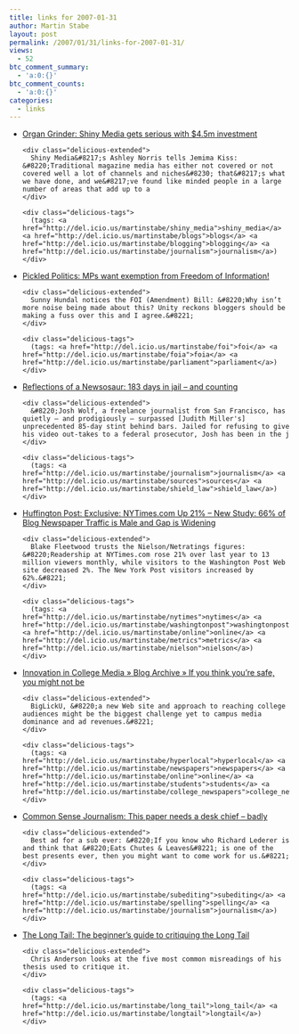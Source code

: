 ```yaml
---
title: links for 2007-01-31
author: Martin Stabe
layout: post
permalink: /2007/01/31/links-for-2007-01-31/
views:
  - 52
btc_comment_summary:
  - 'a:0:{}'
btc_comment_counts:
  - 'a:0:{}'
categories:
  - links
---
```

<ul class="delicious">
  <li>
    <div class="delicious-link">
      <a href="http://blogs.guardian.co.uk/organgrinder/2007/01/shiny_media_gets_serious_with.html">Organ Grinder: Shiny Media gets serious with $4.5m investment</a>
    </div>
    
    <div class="delicious-extended">
      Shiny Media&#8217;s Ashley Norris tells Jemima Kiss: &#8220;Traditional magazine media has either not covered or not covered well a lot of channels and niches&#8230; that&#8217;s what we have done, and we&#8217;ve found like minded people in a large number of areas that add up to a
    </div>
    
    <div class="delicious-tags">
      (tags: <a href="http://del.icio.us/martinstabe/shiny_media">shiny_media</a> <a href="http://del.icio.us/martinstabe/blogs">blogs</a> <a href="http://del.icio.us/martinstabe/blogging">blogging</a> <a href="http://del.icio.us/martinstabe/journalism">journalism</a>)
    </div>
  </li>
  
  <li>
    <div class="delicious-link">
      <a href="http://www.pickledpolitics.com/archives/986">Pickled Politics: MPs want exemption from Freedom of Information!</a>
    </div>
    
    <div class="delicious-extended">
      Sunny Hundal notices the FOI (Amendment) Bill: &#8220;Why isn’t more noise being made about this? Unity reckons bloggers should be making a fuss over this and I agree.&#8221;
    </div>
    
    <div class="delicious-tags">
      (tags: <a href="http://del.icio.us/martinstabe/foi">foi</a> <a href="http://del.icio.us/martinstabe/foia">foia</a> <a href="http://del.icio.us/martinstabe/parliament">parliament</a>)
    </div>
  </li>
  
  <li>
    <div class="delicious-link">
      <a href="http://newsosaur.blogspot.com/2007/01/183-days-in-jail-and-counting.html">Reflections of a Newsosaur: 183 days in jail &#8211; and counting</a>
    </div>
    
    <div class="delicious-extended">
      &#8220;Josh Wolf, a freelance journalist from San Francisco, has quietly – and prodigiously – surpassed [Judith Miller's] unprecedented 85-day stint behind bars. Jailed for refusing to give his video out-takes to a federal prosecutor, Josh has been in the j
    </div>
    
    <div class="delicious-tags">
      (tags: <a href="http://del.icio.us/martinstabe/journalism">journalism</a> <a href="http://del.icio.us/martinstabe/sources">sources</a> <a href="http://del.icio.us/martinstabe/shield_law">shield_law</a>)
    </div>
  </li>
  
  <li>
    <div class="delicious-link">
      <a href="http://www.huffingtonpost.com/blake-fleetwood/exclusive-nytimescom-up_b_39948.html">Huffington Post: Exclusive: NYTimes.com Up 21% &#8211; New Study: 66% of Blog Newspaper Traffic is Male and Gap is Widening</a>
    </div>
    
    <div class="delicious-extended">
      Blake Fleetwood trusts the Nielson/Netratings figures: &#8220;Readership at NYTimes.com rose 21% over last year to 13 million viewers monthly, while visitors to the Washington Post Web site decreased 2%. The New York Post visitors increased by 62%.&#8221;
    </div>
    
    <div class="delicious-tags">
      (tags: <a href="http://del.icio.us/martinstabe/nytimes">nytimes</a> <a href="http://del.icio.us/martinstabe/washingtonpost">washingtonpost</a> <a href="http://del.icio.us/martinstabe/online">online</a> <a href="http://del.icio.us/martinstabe/metrics">metrics</a> <a href="http://del.icio.us/martinstabe/nielson">nielson</a>)
    </div>
  </li>
  
  <li>
    <div class="delicious-link">
      <a href="http://www.collegemediainnovation.org/blog/2007/01/30/if-you-think-youre-safe-you-might-not-be/#more-766">Innovation in College Media » Blog Archive » If you think you’re safe, you might not be</a>
    </div>
    
    <div class="delicious-extended">
      BigLickU, &#8220;a new Web site and approach to reaching college audiences might be the biggest challenge yet to campus media dominance and ad revenues.&#8221;
    </div>
    
    <div class="delicious-tags">
      (tags: <a href="http://del.icio.us/martinstabe/hyperlocal">hyperlocal</a> <a href="http://del.icio.us/martinstabe/newspapers">newspapers</a> <a href="http://del.icio.us/martinstabe/online">online</a> <a href="http://del.icio.us/martinstabe/students">students</a> <a href="http://del.icio.us/martinstabe/college_newspapers">college_newspapers</a>)
    </div>
  </li>
  
  <li>
    <div class="delicious-link">
      <a href="http://commonsensej.blogspot.com/2007/01/this-paper-needs-desk-chief-badly.html">Common Sense Journalism: This paper needs a desk chief &#8211; badly</a>
    </div>
    
    <div class="delicious-extended">
      Best ad for a sub ever: &#8220;If you know who Richard Lederer is and think that &#8220;Eats Chutes & Leaves&#8221; is one of the best presents ever, then you might want to come work for us.&#8221;
    </div>
    
    <div class="delicious-tags">
      (tags: <a href="http://del.icio.us/martinstabe/subediting">subediting</a> <a href="http://del.icio.us/martinstabe/spelling">spelling</a> <a href="http://del.icio.us/martinstabe/journalism">journalism</a>)
    </div>
  </li>
  
  <li>
    <div class="delicious-link">
      <a href="http://www.longtail.com/the_long_tail/2007/01/the_beginners_g.html">The Long Tail: The beginner&#8217;s guide to critiquing the Long Tail</a>
    </div>
    
    <div class="delicious-extended">
      Chris Anderson looks at the five most common misreadings of his thesis used to critique it.
    </div>
    
    <div class="delicious-tags">
      (tags: <a href="http://del.icio.us/martinstabe/long_tail">long_tail</a> <a href="http://del.icio.us/martinstabe/longtail">longtail</a>)
    </div>
  </li>
</ul>